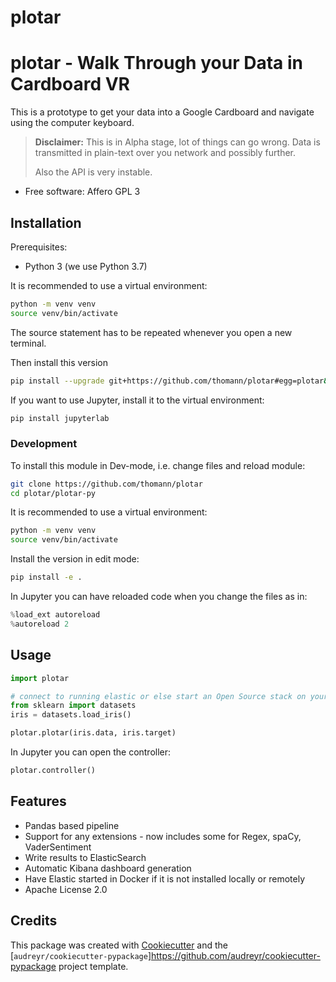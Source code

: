 plotar
=======

# plotar - Walk Through your Data in Cardboard VR

This is a prototype to get your data into a Google Cardboard and navigate using the computer keyboard.

> **Disclaimer:** This is in Alpha stage, lot of things can go wrong.
> Data is transmitted in plain-text over you network and possibly further.
>
> Also the API is very instable.

* Free software: Affero GPL 3


Installation
------------

Prerequisites:
- Python 3 (we use Python 3.7)

It is recommended to use a virtual environment:
```bash
python -m venv venv
source venv/bin/activate
```
The source statement has to be repeated whenever you open a new terminal.

Then install this version
```bash
pip install --upgrade git+https://github.com/thomann/plotar#egg=plotar&subdirectory=plotar-py
```

If you want to use Jupyter, install it to the virtual environment:
```bash
pip install jupyterlab
```

### Development
To install this module in Dev-mode, i.e. change files and reload module:
```bash
git clone https://github.com/thomann/plotar
cd plotar/plotar-py
```

It is recommended to use a virtual environment:
```bash
python -m venv venv
source venv/bin/activate
```

Install the version in edit mode:
```bash
pip install -e .
```

In Jupyter you can have reloaded code when you change the files as in:
```python
%load_ext autoreload
%autoreload 2
```

Usage
-----

```python
import plotar

# connect to running elastic or else start an Open Source stack on your docker
from sklearn import datasets
iris = datasets.load_iris()

plotar.plotar(iris.data, iris.target)
```

In Jupyter you can open the controller:
```python
plotar.controller()
```

Features
--------

* Pandas based pipeline
* Support for any extensions - now includes some for Regex, spaCy, VaderSentiment
* Write results to ElasticSearch
* Automatic Kibana dashboard generation
* Have Elastic started in Docker if it is not installed locally or remotely
* Apache License 2.0

Credits
-------

This package was created with [Cookiecutter](<https://github.com/audreyr/cookiecutter>) and the [`audreyr/cookiecutter-pypackage`]<https://github.com/audreyr/cookiecutter-pypackage> project template.
